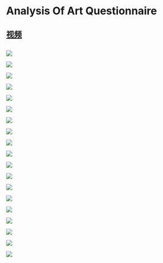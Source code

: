 # Analysis Of Art Questionnaire


## [视频](https://github.com/chenqianhe/AnalysisOfArtQuestionnaire/blob/master/video.mp4)


## 


![](https://github.com/chenqianhe/AnalysisOfArtQuestionnaire/blob/master/pics/01.jpg)

![](https://github.com/chenqianhe/AnalysisOfArtQuestionnaire/blob/master/pics/02.jpg)

![](https://github.com/chenqianhe/AnalysisOfArtQuestionnaire/blob/master/pics/03.jpg)

![](https://github.com/chenqianhe/AnalysisOfArtQuestionnaire/blob/master/pics/04.jpg)

![](https://github.com/chenqianhe/AnalysisOfArtQuestionnaire/blob/master/pics/05.jpg)

![](https://github.com/chenqianhe/AnalysisOfArtQuestionnaire/blob/master/pics/06.jpg)

![](https://github.com/chenqianhe/AnalysisOfArtQuestionnaire/blob/master/pics/07.jpg)

![](https://github.com/chenqianhe/AnalysisOfArtQuestionnaire/blob/master/pics/08.jpg)

![](https://github.com/chenqianhe/AnalysisOfArtQuestionnaire/blob/master/pics/09.jpg)

![](https://github.com/chenqianhe/AnalysisOfArtQuestionnaire/blob/master/pics/10.jpg)

![](https://github.com/chenqianhe/AnalysisOfArtQuestionnaire/blob/master/pics/11.jpg)

![](https://github.com/chenqianhe/AnalysisOfArtQuestionnaire/blob/master/pics/12.jpg)

![](https://github.com/chenqianhe/AnalysisOfArtQuestionnaire/blob/master/pics/13.jpg)

![](https://github.com/chenqianhe/AnalysisOfArtQuestionnaire/blob/master/pics/14.jpg)

![](https://github.com/chenqianhe/AnalysisOfArtQuestionnaire/blob/master/pics/15.jpg)

![](https://github.com/chenqianhe/AnalysisOfArtQuestionnaire/blob/master/pics/16.jpg)

![](https://github.com/chenqianhe/AnalysisOfArtQuestionnaire/blob/master/pics/17.jpg)

![](https://github.com/chenqianhe/AnalysisOfArtQuestionnaire/blob/master/pics/18.jpg)

![](https://github.com/chenqianhe/AnalysisOfArtQuestionnaire/blob/master/pics/19.jpg)
